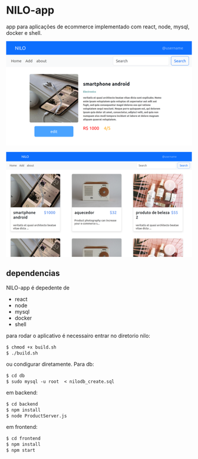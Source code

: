 

# NILO-app





app para aplicações de ecommerce implementado com react, node, mysql, docker e shell.

![](https://github.com/gabriel-ferreira-da-silva/Nilo/blob/main/doc/img1.png)

![](https://github.com/gabriel-ferreira-da-silva/Nilo/blob/main/doc/img2.png)





## dependencias

NILO-app é depedente de 

- react
- node
- mysql
- docker
- shell

para rodar o aplicativo é necessairo entrar no diretorio nilo:

`````
$ chmod +x build.sh
$ ./build.sh
`````

ou condigurar diretamente. Para db:

```
$ cd db
$ sudo mysql -u root  < nilodb_create.sql
```

em backend:

```
$ cd backend
$ npm install
$ node ProductServer.js
```

em frontend:

```
$ cd frontend
$ npm install
$ npm start
```